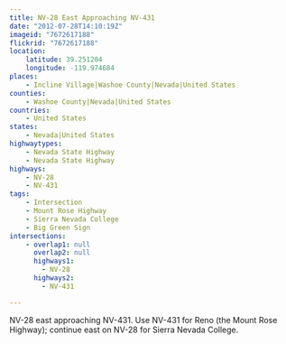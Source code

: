 ```yaml
---
title: NV-28 East Approaching NV-431
date: "2012-07-28T14:10:19Z"
imageid: "7672617188"
flickrid: "7672617188"
location:
    latitude: 39.251204
    longitude: -119.974684
places:
    - Incline Village|Washoe County|Nevada|United States
counties:
    - Washoe County|Nevada|United States
countries:
    - United States
states:
    - Nevada|United States
highwaytypes:
    - Nevada State Highway
    - Nevada State Highway
highways:
    - NV-28
    - NV-431
tags:
    - Intersection
    - Mount Rose Highway
    - Sierra Nevada College
    - Big Green Sign
intersections:
    - overlap1: null
      overlap2: null
      highways1:
        - NV-28
      highways2:
        - NV-431

---
```

NV-28 east approaching NV-431.  Use NV-431 for Reno (the Mount Rose Highway); continue east on NV-28 for Sierra Nevada College.